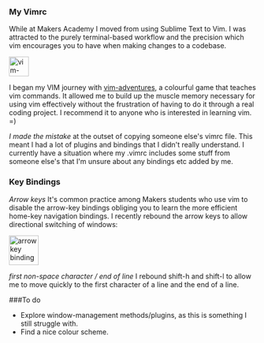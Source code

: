 ### My Vimrc

While at Makers Academy I moved from using Sublime Text to Vim. I was attracted to the purely terminal-based workflow and the precision which vim encourages you to have when making changes to a codebase. 

<img src='http://s14.postimg.org/o4qt9sh0x/7572_EDF5_D0_F2_42_D4_AA40_7776_EE2_F1_D95.png' alt='vim-adventures' style='width:40px;'>
  
I began my VIM journey with [vim-adventures](http://vim-adventures.com/), a colourful game that teaches vim commands. It allowed me to build
up the muscle memory necessary for using vim effectively without the frustration of having to do it through a real coding project.  I recommend it to anyone who is interested in learning vim. =)  
  
*I made the mistake* at the outset of copying someone else's vimrc file. This meant I had a lot of plugins and bindings that I didn't really understand. I currently have a situation where my .vimrc includes some stuff from someone else's that I'm unsure about any bindings etc added by me.  
  
### Key Bindings
*Arrow keys* It's common practice among Makers students who use vim to disable the arrow-key bindings obliging you to learn the more efficient home-key navigation bindings. I recently rebound the arrow keys to allow directional switching of windows:
  
<img src='http://s14.postimg.org/lgx852fjl/vimbindings.png' alt='arrow key bindings' style='width:60px' />
  
*first non-space character / end of line* I rebound shift-h and shift-l to allow me to move quickly to the first character
of a line and the end of a line.

###To do
- Explore window-management methods/plugins, as this is something I still struggle with.
- Find a nice colour scheme.

<script>

  img {

  }

</script>

